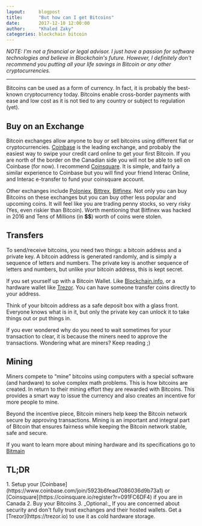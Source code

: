 ```yaml
---
layout:     blogpost
title:      "But how can I get Bitcoins"
date:       2017-12-10 12:00:00
author:     "Khaled Zaky"
categories: blockchain bitcoin
---
```


*NOTE: I'm not a financial or legal advisor. I just have a passion for software technologies and believe in Blockchain's future. However, I definitely don't recommend you putting all your life savings in Bitcoin or any other cryptocurrencies.*

---

Bitcoins can be used as a form of currency. In fact, it is probably the best-known cryptocurrency today. Bitcoins enable cross-border payments with ease and low cost as it is not tied to any country or subject to regulation (yet).

## Buy on an Exchange
Bitcoin exchanges allow anyone to buy or sell bitcoins using different fiat or cryptocurrencies. [Coinbase](https://www.coinbase.com/join/5923b6fead7086036d9b73a1) is the leading exchange, and probably the easiest way to swipe your credit card online to get your first Bitcoin. If you are north of the border on the Canadian side you will not be able to sell on Coinbase (for now). I recommend [Coinsquare](https://coinsquare.io/register?r=091FC6DF4). It is simple, and fairly a similar experience to Coinbase but you will find your friend Interac Online, and Interac e-transfer to fund your coinsquare account.

Other exchanges include [Poloniex](http://poloniex.com), [Bittrex](https://Bittrex.com), [Bitfinex](https://www.bitfinex.com). Not only you can buy Bitcoins on these exchanges but you can buy other less popular and upcoming coins. It will feel like you are trading penny stocks, so very risky (Yes, even riskier than Bitcoin). Worth mentioning that Bitfinex was hacked in 2016 and Tens of Millions (in **$$**) worth of coins were stolen.


## Transfers
To send/receive bitcoins, you need two things: a bitcoin address and a private key. A bitcoin address is generated randomly, and is simply a sequence of letters and numbers. The private key is another sequence of letters and numbers, but unlike your bitcoin address, this is kept secret.

If you set yourself up with a Bitcoin Wallet. Like [Blockchain.info](https://blockchain.info), or a hardware wallet like [Trezor](https://trezor.io). You can have someone transfer coins directly to your address.

Think of your bitcoin address as a safe deposit box with a glass front. Everyone knows what is in it, but only the private key can unlock it to take things out or put things in.

If you ever wondered why do you need to wait sometimes for your transaction to clear, it is because the miners need to approve the transactions. Wondering what are miners? Keep reading ;)

## Mining
Miners compete to “mine” bitcoins using computers with a special software (and hardware) to solve complex math problems. This is how bitcoins are created. In return to their mining effort they are rewarded with Bitcoins. This provides a smart way to issue the currency and also creates an incentive for more people to mine.

Beyond the incentive piece, Bitcoin miners help keep the Bitcoin network secure by approving transactions. Mining is an important and integral part of Bitcoin that ensures fairness while keeping the Bitcoin network stable, safe and secure.

If you want to learn more about mining hardware and its specifications go to [Bitmain](https://www.bitmain.com) 

<h2 class="section-heading">TL;DR</h2>
1. Setup your [Coinbase](https://www.coinbase.com/join/5923b6fead7086036d9b73a1) or [Coinsquare](https://coinsquare.io/register?r=091FC6DF4) if you are in Canada
2. Buy your Bitcoins
3. _Optional:_ If you are concerned about security and don't fully trust exchanges and their hosted wallets. Get a [Trezor](https://trezor.io) to use it as cold hardware storage.
